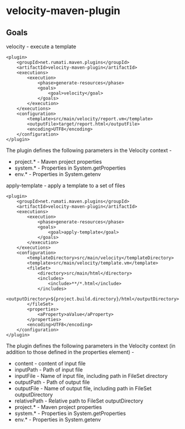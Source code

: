 velocity-maven-plugin
=====================

Goals
-----

velocity - execute a template

    <plugin>
        <groupId>net.rumati.maven.plugins</groupId>
        <artifactId>velocity-maven-plugin</artifactId>
        <executions>
            <execution>
                <phase>generate-resources</phase>
                <goals>
                    <goal>velocity</goal>
                </goals>
            </execution>
        </executions>
        <configuration>
            <template>src/main/velocity/report.vm</template>
            <outputFile>target/report.html</outputFile>
            <encoding>UTF8</encoding>
        </configuration>
    </plugin>

The plugin defines the following parameters in the Velocity context -

* project.* - Maven project properties
* system.* - Properties in System.getProperties
* env.* - Properties in System.getenv

apply-template - apply a template to a set of files

    <plugin>
        <groupId>net.rumati.maven.plugins</groupId>
        <artifactId>velocity-maven-plugin</artifactId>
        <executions>
            <execution>
                <phase>generate-resources</phase>
                <goals>
                    <goal>apply-template</goal>
                </goals>
            </execution>
        </executions>
        <configuration>
            <templateDirectory>src/main/velocity</templateDirectory>
            <template>src/main/velocity/template.vm</template>
            <fileSet>
                <directory>src/main/html</directory>
                <includes>
                    <include>**/*.html</include>
                </includes>
                <outputDirectory>${project.build.directory}/html</outputDirectory>
            </fileSet>
            <properties>
                <aProperty>aValue</aProperty>
            </properties>
            <encoding>UTF8</encoding>
        </configuration>
    </plugin>

The plugin defines the following parameters in the Velocity context (in addition to those defined in the properties
element) -

* content - content of input file
* inputPath - Path of input file
* inputFile - Name of input file, including path in FileSet directory
* outputPath - Path of output file
* outputFile - Name of output file, including path in FileSet outputDirectory
* relativePath - Relative path to FileSet outputDirectory
* project.* - Maven project properties
* system.* - Properties in System.getProperties
* env.* - Properties in System.getenv
